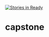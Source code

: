 [![Stories in Ready](https://badge.waffle.io/wfa207/capstone.png?label=ready&title=Ready)](https://waffle.io/wfa207/capstone)
# capstone
